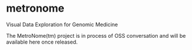 # metronome
Visual Data Exploration for Genomic Medicine

The MetroNome(tm) project is in process of OSS conversation and will be available here once released.

